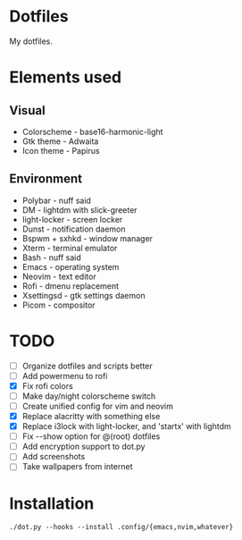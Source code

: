 # Dotfiles
My dotfiles.

# Elements used
## Visual
* Colorscheme - base16-harmonic-light
* Gtk theme - Adwaita
* Icon theme - Papirus

## Environment
* Polybar - nuff said
* DM - lightdm with slick-greeter
* light-locker - screen locker
* Dunst   - notification daemon
* Bspwm + sxhkd   - window manager
* Xterm - terminal emulator
* Bash - nuff said
* Emacs - operating system
* Neovim - text editor
* Rofi - dmenu replacement
* Xsettingsd - gtk settings daemon
* Picom - compositor

# TODO
- [ ] Organize dotfiles and scripts better
- [ ] Add powermenu to rofi
- [x] Fix rofi colors
- [ ] Make day/night colorscheme switch
- [ ] Create unified config for vim and neovim
- [x] Replace alacritty with something else
- [x] Replace i3lock with light-locker, and 'startx' with lightdm
- [ ] Fix --show option for @(root) dotfiles
- [ ] Add encryption support to dot.py
- [ ] Add screenshots
- [ ] Take wallpapers from internet

# Installation
```shell
./dot.py --hooks --install .config/{emacs,nvim,whatever}
```
